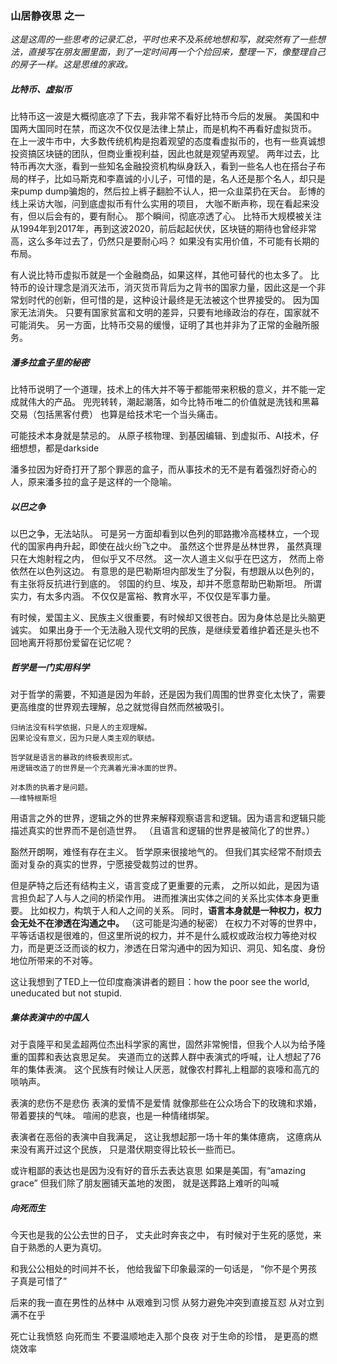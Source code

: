 ### 山居静夜思 之一
_这是这周的一些思考的记录汇总，平时也来不及系统地想和写，就突然有了一些想法，直接写在朋友圈里面，到了一定时间再一个个捡回来，整理一下，像整理自己的房子一样。这是思维的家政。_

##### 比特币、虚拟币

比特币这一波是大概彻底凉了下去，我非常不看好比特币今后的发展。
美国和中国两大国同时在禁，而这次不仅仅是法律上禁止，而是机构不再看好虚拟货币。
在上一波牛市中，大多数传统机构是抱着观望的态度看虚拟币的，也有一些真诚想投资搞区块链的团队，但商业重视利益，因此也就是观望再观望。
两年过去，比特币再次大涨，看到一些知名金融投资机构纵身跃入，看到一些名人也在搭台子布局的样子，比如马斯克和李嘉诚的小儿子，可惜的是，名人还是那个名人，却只是来pump dump骗炮的，然后拉上裤子翻脸不认人，把一众韭菜扔在天台。
彭博的线上采访大咖，问到底虚拟币有什么实用的项目，
大咖不断声称，现在看起来没有，但以后会有的，要有耐心。
那个瞬间，彻底凉透了心。
比特币大规模被关注从1994年到2017年，再到这波2020，前后起起伏伏，区块链的期待也曾经非常高，这么多年过去了，仍然只是要耐心吗？
如果没有实用价值，不可能有长期的布局。

有人说比特币虚拟币就是一个金融商品，如果这样，其他可替代的也太多了。
比特币的设计理念是消灭法币，消灭货币背后为之背书的国家力量，因此这是一个非常划时代的创新，但可惜的是，这种设计最终是无法被这个世界接受的。
因为国家无法消失。
只要有国家贫富和文明的差异，只要有地缘政治的存在，国家就不可能消失。
另一方面，比特币交易的缓慢，证明了其也并非为了正常的金融所服务。

##### 潘多拉盒子里的秘密

比特币说明了一个道理，技术上的伟大并不等于都能带来积极的意义，并不能一定成就伟大的产品。
兜兜转转，潮起潮落，如今比特币唯二的价值就是洗钱和黑幕交易（包括黑客付费）
也算是给技术宅一个当头痛击。

可能技术本身就是禁忌的。
从原子核物理、到基因编辑、到虚拟币、AI技术，仔细想想，都是darkside

潘多拉因为好奇打开了那个罪恶的盒子，而从事技术的无不是有着强烈好奇心的人，原来潘多拉的盒子是这样的一个隐喻。

##### 以巴之争
以巴之争，无法站队。
可是另一方面却看到以色列的耶路撒冷高楼林立，一个现代的国家冉冉升起，即使在战火纷飞之中。
虽然这个世界是丛林世界，
虽然真理只在大炮射程之内，
但似乎又不尽然。
这一次人道主义似乎在巴这方，
然而上帝依然在以色列这边。
有意思的是巴勒斯坦内部发生了分裂，有想跟从以色列的，有主张将反抗进行到底的。
邻国的约旦、埃及，却并不愿意帮助巴勒斯坦。
所谓实力，有太多内涵。
不仅仅是富裕、教育水平，不仅仅是军事力量。

有时候，爱国主义、民族主义很重要，有时候却又很苍白。因为身体总是比头脑更诚实。
如果出身于一个无法融入现代文明的民族，是继续爱着维护着还是头也不回地离开将那份爱留在记忆呢？

##### 哲学是一门实用科学
对于哲学的需要，不知道是因为年龄，还是因为我们周围的世界变化太快了，需要更高维度的世界观去理解，总之就觉得自然而然被吸引。

```
归纳法没有科学依据，只是人的主观理解。
因果论没有意义，因为只是人类主观的联结。

哲学就是语言的暴政的终极表现形式。
用逻辑改造了的世界是一个充满着光滑冰面的世界。

对本质的执着才是问题。
——维特根斯坦
```

用语言之外的世界，逻辑之外的世界来解释观察语言和逻辑。因为语言和逻辑只能描述真实的世界而不是创造世界。
（且语言和逻辑的世界是被简化了的世界。）

豁然开朗啊，难怪有存在主义。
哲学原来很接地气的。
但我们其实经常不耐烦去面对复杂的真实的世界，宁愿接受裁剪过的世界。

但是萨特之后还有结构主义，语言变成了更重要的元素，
之所以如此，是因为语言担负起了人与人之间的桥梁作用。
进而推演出实体之间的关系比实体本身更重要。
比如权力，构筑于人和人之间的关系。
同时，**语言本身就是一种权力，权力会无处不在渗透在沟通之中。**
（这可能是沟通的秘密）
在权力不对等的世界中，平等话语权是很难的，但这里所说的权力，并不是什么威权或政治权力等绝对权力，而是更泛泛而谈的权力，渗透在日常沟通中的因为知识、洞见、知名度、身份地位所带来的不对等。

这让我想到了TED上一位印度裔演讲者的题目：how the poor see the world, uneducated but not stupid.

##### 集体表演中的中国人
对于袁隆平和吴孟超两位杰出科学家的离世，固然非常惋惜，但我个人以为给予隆重的国葬和表达哀思足矣。
夹道而立的送葬人群中表演式的呼喊，让人想起了76年的集体表演。
这个民族有时候让人厌恶，就像农村葬礼上粗鄙的哀嚎和高亢的唢呐声。

表演的悲伤不是悲伤
表演的爱情不是爱情
就像那些在公众场合下的玫瑰和求婚，带着要挟的气味。
喧闹的悲哀，也是一种情绪绑架。

表演者在恶俗的表演中自我满足，
这让我想起那一场十年的集体癔病，
这癔病从来没有离开过这个民族，
只是潜伏期变得比较长一些而已。

或许粗鄙的表达也是因为没有好的音乐去表达哀思
如果是美国，有“amazing grace”
但我们除了朋友圈铺天盖地的发图，
就是送葬路上难听的叫喊

##### 向死而生
今天也是我的公公去世的日子，
丈夫此时奔丧之中，
有时候对于生死的感觉，来自于熟悉的人更为真切。

和我公公相处的时间并不长，
他给我留下印象最深的一句话是，
“你不是个男孩子真是可惜了”

后来的我一直在男性的丛林中
从艰难到习惯
从努力避免冲突到直接互怼
从对立到满不在乎

死亡让我愤怒
向死而生
不要温顺地走入那个良夜
对于生命的珍惜，
是更高的燃烧效率









